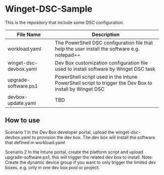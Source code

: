 # Winget-DSC-Sample
This is the repository that include some DSC configuration.

| File Name | Description |
| -- | -- |
| workload.yaml | The PowerShell DSC configuration file that help the user install the software e.g. notepad++ |
| winget-dsc-devbox.yaml | Dev Box customization configuration file used to install software by Winget DSC task |
| upgrade-software.ps1 | PowerShell script used in the Intune PowerShell script to trigger the Dev Box to install by Winget DSC |
| devbox-update.yaml | TBD |

## How to use
Scenario 1
In the Dev Box developer portal, upload the winget-dsc-devbox.yaml to provision the dev box. The dev box will install the software that defined in workload.yaml

Scenario 2
In the Intune portal, create the platform script and upload upgrade-software.ps1, this will trigger the related dev box to install.
Note: Create the dynamic device group if you want to only trigger the limited dev boxes. e.g. only in one dev box pool or project.